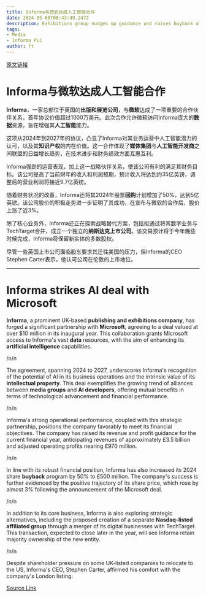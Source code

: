 ```yaml
---
title: Informa与微软达成人工智能合作
date: 2024-05-08T08:43:49.247Z
description: Exhibitions group nudges up guidance and raises buyback after bounce back in events
tags: 
- Media
- Informa PLC
author: ft
---
```


[原文链接](https://ft.com/content/3ed7737e-3649-4afb-9071-caa13e7394d9)

# Informa与微软达成人工智能合作

**Informa**，一家总部位于英国的**出版和展览公司**，与**微软**达成了一项重要的合作伙伴关系，首年协议价值超过1000万美元。此次合作允许微软访问Informa庞大的**数据**资源，旨在增强其**人工智能**能力。

这项从2024年到2027年的协议，凸显了Informa对其业务运营中人工智能潜力的认可，以及其**知识产权**的内在价值。这一合作体现了**媒体集团**与**人工智能开发商**之间联盟的日益增长趋势，在技术进步和财务绩效方面互惠互利。

Informa强劲的运营表现，加上这一战略伙伴关系，使该公司有利的满足其财务目标。该公司提高了当前财年的收入和利润预期，预计收入将达到约35亿英镑，调整后的营业利润将接近9.7亿英镑。

随着财务状况的改善，Informa还将其2024年股票**回购**计划增加了50%，达到5亿英镑。该公司股价的积极走势进一步证明了其成功，在宣布与微软的合作后，股价上涨了近3%。

除了核心业务外，Informa还正在探索战略替代方案，包括拟通过将其数字业务与TechTarget合并，成立一个独立的**纳斯达克上市公司**。该交易预计将于今年晚些时候完成，Informa将保留新实体的多数股权。

尽管一些英国上市公司面临股东要求其迁往美国的压力，但Informa的CEO Stephen Carter表示，他认可公司在伦敦的上市地位。

---

# Informa strikes AI deal with Microsoft 

**Informa**, a prominent UK-based **publishing and exhibitions company**, has forged a significant partnership with **Microsoft**, agreeing to a deal valued at over $10 million in its inaugural year. This collaboration grants Microsoft access to Informa's vast **data** resources, with the aim of enhancing its **artificial intelligence** capabilities. 

/n/n

The agreement, spanning 2024 to 2027, underscores Informa's recognition of the potential of AI in its business operations and the intrinsic value of its **intellectual property**. This deal exemplifies the growing trend of alliances between **media groups** and **AI developers**, offering mutual benefits in terms of technological advancement and financial performance. 

/n/n

Informa's strong operational performance, coupled with this strategic partnership, positions the company favorably to meet its financial objectives. The company has raised its revenue and profit guidance for the current financial year, anticipating revenues of approximately £3.5 billion and adjusted operating profits nearing £970 million. 

/n/n

In line with its robust financial position, Informa has also increased its 2024 share **buyback** program by 50% to £500 million. The company's success is further evidenced by the positive trajectory of its share price, which rose by almost 3% following the announcement of the Microsoft deal. 

/n/n

In addition to its core business, Informa is also exploring strategic alternatives, including the proposed creation of a separate **Nasdaq-listed affiliated group** through a merger of its digital businesses with TechTarget. This transaction, expected to close later in the year, will see Informa retain majority ownership of the new entity. 

/n/n

Despite shareholder pressure on some UK-listed companies to relocate to the US, Informa's CEO, Stephen Carter, affirmed his comfort with the company's London listing.

[Source Link](https://ft.com/content/3ed7737e-3649-4afb-9071-caa13e7394d9)

